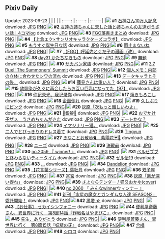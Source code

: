 ## Pixiv Daily
Update: 2023-06-23
|      |      |      |
| :----: | :----: | :----: |
|![](https://pixiv.microyu.workers.dev/c/240x480/img-master/img/2023/06/22/00/00/02/109223494_p0_master1200.jpg) **#1** [石神さん10万人記念](https://www.pixiv.net/artworks/109223494) download: [JPG](https://pixiv.microyu.workers.dev/img-original/img/2023/06/22/00/00/02/109223494_p0.jpg) [PNG](https://pixiv.microyu.workers.dev/img-original/img/2023/06/22/00/00/02/109223494_p0.png)|![](https://pixiv.microyu.workers.dev/c/240x480/img-master/img/2023/06/22/16/50/16/109238943_p0_master1200.jpg) **#2** [友達の姉ちゃんに恋した話と姉ちゃんの友達がうざい話｜4コマlog](https://www.pixiv.net/artworks/109238943) download: [JPG](https://pixiv.microyu.workers.dev/img-original/img/2023/06/22/16/50/16/109238943_p0.jpg) [PNG](https://pixiv.microyu.workers.dev/img-original/img/2023/06/22/16/50/16/109238943_p0.png)|![](https://pixiv.microyu.workers.dev/c/240x480/img-master/img/2023/06/21/03/30/06/109200284_p0_master1200.jpg) **#3** [FGO落書きまとめ](https://www.pixiv.net/artworks/109200284) download: [JPG](https://pixiv.microyu.workers.dev/img-original/img/2023/06/21/03/30/06/109200284_p0.jpg) [PNG](https://pixiv.microyu.workers.dev/img-original/img/2023/06/21/03/30/06/109200284_p0.png)|
|![](https://pixiv.microyu.workers.dev/c/240x480/img-master/img/2023/06/22/00/02/26/109223786_p0_master1200.jpg) **#4** [【上倉エク×サンリオキャラクターズコラボ】](https://www.pixiv.net/artworks/109223786) download: [JPG](https://pixiv.microyu.workers.dev/img-original/img/2023/06/22/00/02/26/109223786_p0.jpg) [PNG](https://pixiv.microyu.workers.dev/img-original/img/2023/06/22/00/02/26/109223786_p0.png)|![](https://pixiv.microyu.workers.dev/c/240x480/img-master/img/2023/06/21/06/00/08/109201772_p0_master1200.jpg) **#5** [もうすぐ誕生日な話](https://www.pixiv.net/artworks/109201772) download: [JPG](https://pixiv.microyu.workers.dev/img-original/img/2023/06/21/06/00/08/109201772_p0.jpg) [PNG](https://pixiv.microyu.workers.dev/img-original/img/2023/06/21/06/00/08/109201772_p0.png)|![](https://pixiv.microyu.workers.dev/c/240x480/img-master/img/2023/06/21/16/30/03/109210781_p0_master1200.jpg) **#6** [雨止まないね](https://www.pixiv.net/artworks/109210781) download: [JPG](https://pixiv.microyu.workers.dev/img-original/img/2023/06/21/16/30/03/109210781_p0.jpg) [PNG](https://pixiv.microyu.workers.dev/img-original/img/2023/06/21/16/30/03/109210781_p0.png)|
|![](https://pixiv.microyu.workers.dev/c/240x480/img-master/img/2023/06/21/18/30/32/109213313_p0_master1200.jpg) **#7** [【FGO】呼延灼とぐだ子の漫画（改）](https://www.pixiv.net/artworks/109213313) download: [JPG](https://pixiv.microyu.workers.dev/img-original/img/2023/06/21/18/30/32/109213313_p0.jpg) [PNG](https://pixiv.microyu.workers.dev/img-original/img/2023/06/21/18/30/32/109213313_p0.png)|![](https://pixiv.microyu.workers.dev/c/240x480/img-master/img/2023/06/22/22/30/20/109249018_p0_master1200.jpg) **#8** [day31 かたちなきもの](https://www.pixiv.net/artworks/109249018) download: [JPG](https://pixiv.microyu.workers.dev/img-original/img/2023/06/22/22/30/20/109249018_p0.jpg) [PNG](https://pixiv.microyu.workers.dev/img-original/img/2023/06/22/22/30/20/109249018_p0.png)|![](https://pixiv.microyu.workers.dev/c/240x480/img-master/img/2023/06/21/17/06/54/109211464_p0_master1200.jpg) **#9** [無題](https://www.pixiv.net/artworks/109211464) download: [JPG](https://pixiv.microyu.workers.dev/img-original/img/2023/06/21/17/06/54/109211464_p0.jpg) [PNG](https://pixiv.microyu.workers.dev/img-original/img/2023/06/21/17/06/54/109211464_p0.png)|
|![](https://pixiv.microyu.workers.dev/c/240x480/img-master/img/2023/06/21/20/35/42/109216644_p0_master1200.jpg) **#10** [サカバン家族](https://www.pixiv.net/artworks/109216644) download: [JPG](https://pixiv.microyu.workers.dev/img-original/img/2023/06/21/20/35/42/109216644_p0.jpg) [PNG](https://pixiv.microyu.workers.dev/img-original/img/2023/06/21/20/35/42/109216644_p0.png)|![](https://pixiv.microyu.workers.dev/c/240x480/img-master/img/2023/06/21/21/02/00/109217558_p0_master1200.jpg) **#11** [3.7  Duel! The Summoners' Summit](https://www.pixiv.net/artworks/109217558) download: [JPG](https://pixiv.microyu.workers.dev/img-original/img/2023/06/21/21/02/00/109217558_p0.jpg) [PNG](https://pixiv.microyu.workers.dev/img-original/img/2023/06/21/21/02/00/109217558_p0.png)|![](https://pixiv.microyu.workers.dev/c/240x480/img-master/img/2023/06/22/17/51/37/109230420_p0_master1200.jpg) **#12** [個人メモ：内部の立体に合わせたシワの流れ](https://www.pixiv.net/artworks/109230420) download: [JPG](https://pixiv.microyu.workers.dev/img-original/img/2023/06/22/17/51/37/109230420_p0.jpg) [PNG](https://pixiv.microyu.workers.dev/img-original/img/2023/06/22/17/51/37/109230420_p0.png)|
|![](https://pixiv.microyu.workers.dev/c/240x480/img-master/img/2023/06/21/04/55/55/109200168_p0_master1200.jpg) **#13** [データキャラとその後。](https://www.pixiv.net/artworks/109200168) download: [JPG](https://pixiv.microyu.workers.dev/img-original/img/2023/06/21/04/55/55/109200168_p0.jpg) [PNG](https://pixiv.microyu.workers.dev/img-original/img/2023/06/21/04/55/55/109200168_p0.png)|![](https://pixiv.microyu.workers.dev/c/240x480/img-master/img/2023/06/21/15/53/10/109210095_p0_master1200.jpg) **#14** [蓮見さんは重い人？](https://www.pixiv.net/artworks/109210095) download: [JPG](https://pixiv.microyu.workers.dev/img-original/img/2023/06/21/15/53/10/109210095_p0.jpg) [PNG](https://pixiv.microyu.workers.dev/img-original/img/2023/06/21/15/53/10/109210095_p0.png)|![](https://pixiv.microyu.workers.dev/c/240x480/img-master/img/2023/06/22/00/02/17/109223776_p0_master1200.jpg) **#15** [幼馴染が久々に再会したらお互い巨乳になってた【97】](https://www.pixiv.net/artworks/109223776) download: [JPG](https://pixiv.microyu.workers.dev/img-original/img/2023/06/22/00/02/17/109223776_p0.jpg) [PNG](https://pixiv.microyu.workers.dev/img-original/img/2023/06/22/00/02/17/109223776_p0.png)|
|![](https://pixiv.microyu.workers.dev/c/240x480/img-master/img/2023/06/21/01/09/31/109198085_p0_master1200.jpg) **#16** [你记录光、我记录你](https://www.pixiv.net/artworks/109198085) download: [JPG](https://pixiv.microyu.workers.dev/img-original/img/2023/06/21/01/09/31/109198085_p0.jpg) [PNG](https://pixiv.microyu.workers.dev/img-original/img/2023/06/21/01/09/31/109198085_p0.png)|![](https://pixiv.microyu.workers.dev/c/240x480/img-master/img/2023/06/22/21/03/33/109245854_p0_master1200.jpg) **#17** [焼きもろこし](https://www.pixiv.net/artworks/109245854) download: [JPG](https://pixiv.microyu.workers.dev/img-original/img/2023/06/22/21/03/33/109245854_p0.jpg) [PNG](https://pixiv.microyu.workers.dev/img-original/img/2023/06/22/21/03/33/109245854_p0.png)|![](https://pixiv.microyu.workers.dev/c/240x480/img-master/img/2023/06/21/00/15/17/109196509_p0_master1200.jpg) **#18** [企画倒れ](https://www.pixiv.net/artworks/109196509) download: [JPG](https://pixiv.microyu.workers.dev/img-original/img/2023/06/21/00/15/17/109196509_p0.jpg) [PNG](https://pixiv.microyu.workers.dev/img-original/img/2023/06/21/00/15/17/109196509_p0.png)|
|![](https://pixiv.microyu.workers.dev/c/240x480/img-master/img/2023/06/22/16/19/22/109238358_p0_master1200.jpg) **#19** [久しぶりにピンク](https://www.pixiv.net/artworks/109238358) download: [JPG](https://pixiv.microyu.workers.dev/img-original/img/2023/06/22/16/19/22/109238358_p0.jpg) [PNG](https://pixiv.microyu.workers.dev/img-original/img/2023/06/22/16/19/22/109238358_p0.png)|![](https://pixiv.microyu.workers.dev/c/240x480/img-master/img/2023/06/21/12/53/14/109207355_p0_master1200.jpg) **#20** [灰原「次もっと難しいわよ」](https://www.pixiv.net/artworks/109207355) download: [JPG](https://pixiv.microyu.workers.dev/img-original/img/2023/06/21/12/53/14/109207355_p0.jpg) [PNG](https://pixiv.microyu.workers.dev/img-original/img/2023/06/21/12/53/14/109207355_p0.png)|![](https://pixiv.microyu.workers.dev/c/240x480/img-master/img/2023/06/21/18/38/22/109213489_p0_master1200.jpg) **#21** [💙銀狼💜](https://www.pixiv.net/artworks/109213489) download: [JPG](https://pixiv.microyu.workers.dev/img-original/img/2023/06/21/18/38/22/109213489_p0.jpg) [PNG](https://pixiv.microyu.workers.dev/img-original/img/2023/06/21/18/38/22/109213489_p0.png)|
|![](https://pixiv.microyu.workers.dev/c/240x480/img-master/img/2023/06/22/01/18/29/109226048_p0_master1200.jpg) **#22** [おでかけ子ザメ　うさめちゃんがきた](https://www.pixiv.net/artworks/109226048) download: [JPG](https://pixiv.microyu.workers.dev/img-original/img/2023/06/22/01/18/29/109226048_p0.jpg) [PNG](https://pixiv.microyu.workers.dev/img-original/img/2023/06/22/01/18/29/109226048_p0.png)|![](https://pixiv.microyu.workers.dev/c/240x480/img-master/img/2023/06/21/11/37/54/109206071_p0_master1200.jpg) **#23** [デートかな？](https://www.pixiv.net/artworks/109206071) download: [JPG](https://pixiv.microyu.workers.dev/img-original/img/2023/06/21/11/37/54/109206071_p0.jpg) [PNG](https://pixiv.microyu.workers.dev/img-original/img/2023/06/21/11/37/54/109206071_p0.png)|![](https://pixiv.microyu.workers.dev/c/240x480/img-master/img/2023/06/21/12/40/13/109207152_p0_master1200.jpg) **#24** [イマジナリー猫。](https://www.pixiv.net/artworks/109207152) download: [JPG](https://pixiv.microyu.workers.dev/img-original/img/2023/06/21/12/40/13/109207152_p0.jpg) [PNG](https://pixiv.microyu.workers.dev/img-original/img/2023/06/21/12/40/13/109207152_p0.png)|
|![](https://pixiv.microyu.workers.dev/c/240x480/img-master/img/2023/06/21/12/06/51/109206589_p0_master1200.jpg) **#25** [二人でとびっきりのドレス着て](https://www.pixiv.net/artworks/109206589) download: [JPG](https://pixiv.microyu.workers.dev/img-original/img/2023/06/21/12/06/51/109206589_p0.jpg) [PNG](https://pixiv.microyu.workers.dev/img-original/img/2023/06/21/12/06/51/109206589_p0.png)|![](https://pixiv.microyu.workers.dev/c/240x480/img-master/img/2023/06/23/00/16/20/109251828_p0_master1200.jpg) **#26** [Tingyun](https://www.pixiv.net/artworks/109251828) download: [JPG](https://pixiv.microyu.workers.dev/img-original/img/2023/06/23/00/16/20/109251828_p0.jpg) [PNG](https://pixiv.microyu.workers.dev/img-original/img/2023/06/23/00/16/20/109251828_p0.png)|![](https://pixiv.microyu.workers.dev/c/240x480/img-master/img/2023/06/21/10/30/03/109205125_p0_master1200.jpg) **#27** [きなことお散歩🐈　紫陽花☔🌼](https://www.pixiv.net/artworks/109205125) download: [JPG](https://pixiv.microyu.workers.dev/img-original/img/2023/06/21/10/30/03/109205125_p0.jpg) [PNG](https://pixiv.microyu.workers.dev/img-original/img/2023/06/21/10/30/03/109205125_p0.png)|
|![](https://pixiv.microyu.workers.dev/c/240x480/img-master/img/2023/06/22/04/30/01/109228857_p0_master1200.jpg) **#28** [ニーゴ](https://www.pixiv.net/artworks/109228857) download: [JPG](https://pixiv.microyu.workers.dev/img-original/img/2023/06/22/04/30/01/109228857_p0.jpg) [PNG](https://pixiv.microyu.workers.dev/img-original/img/2023/06/22/04/30/01/109228857_p0.png)|![](https://pixiv.microyu.workers.dev/c/240x480/img-master/img/2023/06/21/00/07/56/109196217_p0_master1200.jpg) **#29** [決戦前](https://www.pixiv.net/artworks/109196217) download: [JPG](https://pixiv.microyu.workers.dev/img-original/img/2023/06/21/00/07/56/109196217_p0.jpg) [PNG](https://pixiv.microyu.workers.dev/img-original/img/2023/06/21/00/07/56/109196217_p0.png)|![](https://pixiv.microyu.workers.dev/c/240x480/img-master/img/2023/06/21/12/39/12/109207138_p0_master1200.jpg) **#30** [no.2059 『 winner! 』](https://www.pixiv.net/artworks/109207138) download: [JPG](https://pixiv.microyu.workers.dev/img-original/img/2023/06/21/12/39/12/109207138_p0.jpg) [PNG](https://pixiv.microyu.workers.dev/img-original/img/2023/06/21/12/39/12/109207138_p0.png)|
|![](https://pixiv.microyu.workers.dev/c/240x480/img-master/img/2023/06/21/19/43/52/109215106_p0_master1200.jpg) **#31** [ベルゼブブと終わらないティータイム](https://www.pixiv.net/artworks/109215106) download: [JPG](https://pixiv.microyu.workers.dev/img-original/img/2023/06/21/19/43/52/109215106_p0.jpg) [PNG](https://pixiv.microyu.workers.dev/img-original/img/2023/06/21/19/43/52/109215106_p0.png)|![](https://pixiv.microyu.workers.dev/c/240x480/img-master/img/2023/06/22/10/11/44/109232755_p0_master1200.jpg) **#32** [ゼル伝19](https://www.pixiv.net/artworks/109232755) download: [JPG](https://pixiv.microyu.workers.dev/img-original/img/2023/06/22/10/11/44/109232755_p0.jpg) [PNG](https://pixiv.microyu.workers.dev/img-original/img/2023/06/22/10/11/44/109232755_p0.png)|![](https://pixiv.microyu.workers.dev/c/240x480/img-master/img/2023/06/22/16/54/59/109239020_p0_master1200.jpg) **#33** […](https://www.pixiv.net/artworks/109239020) download: [JPG](https://pixiv.microyu.workers.dev/img-original/img/2023/06/22/16/54/59/109239020_p0.jpg) [PNG](https://pixiv.microyu.workers.dev/img-original/img/2023/06/22/16/54/59/109239020_p0.png)|
|![](https://pixiv.microyu.workers.dev/c/240x480/img-master/img/2023/06/22/00/00/14/109223536_p0_master1200.jpg) **#34** [Dandelion](https://www.pixiv.net/artworks/109223536) download: [JPG](https://pixiv.microyu.workers.dev/img-original/img/2023/06/22/00/00/14/109223536_p0.jpg) [PNG](https://pixiv.microyu.workers.dev/img-original/img/2023/06/22/00/00/14/109223536_p0.png)|![](https://pixiv.microyu.workers.dev/c/240x480/img-master/img/2023/06/21/07/53/06/109203216_p0_master1200.jpg) **#35** [【花言葉シリーズ】葉牡丹](https://www.pixiv.net/artworks/109203216) download: [JPG](https://pixiv.microyu.workers.dev/img-original/img/2023/06/21/07/53/06/109203216_p0.jpg) [PNG](https://pixiv.microyu.workers.dev/img-original/img/2023/06/21/07/53/06/109203216_p0.png)|![](https://pixiv.microyu.workers.dev/c/240x480/img-master/img/2023/06/21/16/29/17/109210754_p0_master1200.jpg) **#36** [双子座](https://www.pixiv.net/artworks/109210754) download: [JPG](https://pixiv.microyu.workers.dev/img-original/img/2023/06/21/16/29/17/109210754_p0.jpg) [PNG](https://pixiv.microyu.workers.dev/img-original/img/2023/06/21/16/29/17/109210754_p0.png)|
|![](https://pixiv.microyu.workers.dev/c/240x480/img-master/img/2023/06/22/22/29/30/109195843_p0_master1200.jpg) **#37** [宵宮](https://www.pixiv.net/artworks/109195843) download: [JPG](https://pixiv.microyu.workers.dev/img-original/img/2023/06/22/22/29/30/109195843_p0.jpg) [PNG](https://pixiv.microyu.workers.dev/img-original/img/2023/06/22/22/29/30/109195843_p0.png)|![](https://pixiv.microyu.workers.dev/c/240x480/img-master/img/2023/06/22/16/55/59/109239037_p0_master1200.jpg) **#38** [灰原「業が深い癖ね」](https://www.pixiv.net/artworks/109239037) download: [JPG](https://pixiv.microyu.workers.dev/img-original/img/2023/06/22/16/55/59/109239037_p0.jpg) [PNG](https://pixiv.microyu.workers.dev/img-original/img/2023/06/22/16/55/59/109239037_p0.png)|![](https://pixiv.microyu.workers.dev/c/240x480/img-master/img/2023/06/22/20/53/39/109245457_p0_master1200.jpg) **#39** [さよならテンダー / 猫又おかゆ(cover)](https://www.pixiv.net/artworks/109245457) download: [JPG](https://pixiv.microyu.workers.dev/img-original/img/2023/06/22/20/53/39/109245457_p0.jpg) [PNG](https://pixiv.microyu.workers.dev/img-original/img/2023/06/22/20/53/39/109245457_p0.png)|
|![](https://pixiv.microyu.workers.dev/c/240x480/img-master/img/2023/06/22/12/17/18/109234534_p0_master1200.jpg) **#40** [no.2060 『 みんなwinnerウィンナー 』](https://www.pixiv.net/artworks/109234534) download: [JPG](https://pixiv.microyu.workers.dev/img-original/img/2023/06/22/12/17/18/109234534_p0.jpg) [PNG](https://pixiv.microyu.workers.dev/img-original/img/2023/06/22/12/17/18/109234534_p0.png)|![](https://pixiv.microyu.workers.dev/c/240x480/img-master/img/2023/06/21/00/02/27/109195972_p0_master1200.jpg) **#41** [新刊「水星の魔女とガンダムな人達 SEASON2」委託開始！](https://www.pixiv.net/artworks/109195972) download: [JPG](https://pixiv.microyu.workers.dev/img-original/img/2023/06/21/00/02/27/109195972_p0.jpg) [PNG](https://pixiv.microyu.workers.dev/img-original/img/2023/06/21/00/02/27/109195972_p0.png)|![](https://pixiv.microyu.workers.dev/c/240x480/img-master/img/2023/06/22/08/04/49/109231246_p0_master1200.jpg) **#42** [黑塔 ☆](https://www.pixiv.net/artworks/109231246) download: [JPG](https://pixiv.microyu.workers.dev/img-original/img/2023/06/22/08/04/49/109231246_p0.jpg) [PNG](https://pixiv.microyu.workers.dev/img-original/img/2023/06/22/08/04/49/109231246_p0.png)|
|![](https://pixiv.microyu.workers.dev/c/240x480/img-master/img/2023/06/22/00/00/25/109223571_p0_master1200.jpg) **#43** [【お仕事】 セカイシンフォニー](https://www.pixiv.net/artworks/109223571) download: [JPG](https://pixiv.microyu.workers.dev/img-original/img/2023/06/22/00/00/25/109223571_p0.jpg) [PNG](https://pixiv.microyu.workers.dev/img-original/img/2023/06/22/00/00/25/109223571_p0.png)|![](https://pixiv.microyu.workers.dev/c/240x480/img-master/img/2023/06/21/00/05/31/109196109_p0_master1200.jpg) **#44** [便利屋斎藤さん、異世界に行く　第8節14話『作戦名はやまびこ』](https://www.pixiv.net/artworks/109196109) download: [JPG](https://pixiv.microyu.workers.dev/img-original/img/2023/06/21/00/05/31/109196109_p0.jpg) [PNG](https://pixiv.microyu.workers.dev/img-original/img/2023/06/21/00/05/31/109196109_p0.png)|![](https://pixiv.microyu.workers.dev/c/240x480/img-master/img/2023/06/22/01/30/10/109226304_master1200.jpg) **#45** [先生、ありがとう](https://www.pixiv.net/artworks/109226304) download: [JPG](https://pixiv.microyu.workers.dev/img-original/img/2023/06/22/01/30/10/109226304.jpg) [PNG](https://pixiv.microyu.workers.dev/img-original/img/2023/06/22/01/30/10/109226304.png)|
|![](https://pixiv.microyu.workers.dev/c/240x480/img-master/img/2023/06/22/00/29/02/109224702_p0_master1200.jpg) **#46** [便利屋斎藤さん、異世界に行く　第8節15話『妖精の牙』](https://www.pixiv.net/artworks/109224702) download: [JPG](https://pixiv.microyu.workers.dev/img-original/img/2023/06/22/00/29/02/109224702_p0.jpg) [PNG](https://pixiv.microyu.workers.dev/img-original/img/2023/06/22/00/29/02/109224702_p0.png)|![](https://pixiv.microyu.workers.dev/c/240x480/img-master/img/2023/06/22/05/39/28/109229508_p0_master1200.jpg) **#47** [合唱](https://www.pixiv.net/artworks/109229508) download: [JPG](https://pixiv.microyu.workers.dev/img-original/img/2023/06/22/05/39/28/109229508_p0.jpg) [PNG](https://pixiv.microyu.workers.dev/img-original/img/2023/06/22/05/39/28/109229508_p0.png)|![](https://pixiv.microyu.workers.dev/c/240x480/img-master/img/2023/06/21/22/25/20/109220462_p0_master1200.jpg) **#48** [シロコ](https://www.pixiv.net/artworks/109220462) download: [JPG](https://pixiv.microyu.workers.dev/img-original/img/2023/06/21/22/25/20/109220462_p0.jpg) [PNG](https://pixiv.microyu.workers.dev/img-original/img/2023/06/21/22/25/20/109220462_p0.png)|
